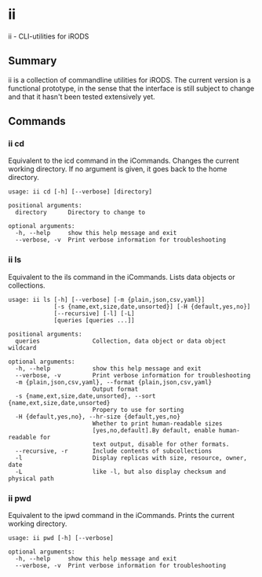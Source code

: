 # ii
ii - CLI-utilities for iRODS

## Summary

ii is a collection of commandline utilities for iRODS.
The current version is a functional prototype, in the sense
that the interface is still subject to change and that it
hasn't been tested extensively yet.

## Commands

### ii cd

Equivalent to the icd command in the iCommands. Changes the current
working directory. If no argument is given, it goes back to the
home directory.

```
usage: ii cd [-h] [--verbose] [directory]

positional arguments:
  directory      Directory to change to

optional arguments:
  -h, --help     show this help message and exit
  --verbose, -v  Print verbose information for troubleshooting
```

### ii ls

Equivalent to the ils command in the iCommands. Lists data objects
or collections.

```
usage: ii ls [-h] [--verbose] [-m {plain,json,csv,yaml}]
             [-s {name,ext,size,date,unsorted}] [-H {default,yes,no}]
             [--recursive] [-l] [-L]
             [queries [queries ...]]

positional arguments:
  queries               Collection, data object or data object wildcard

optional arguments:
  -h, --help            show this help message and exit
  --verbose, -v         Print verbose information for troubleshooting
  -m {plain,json,csv,yaml}, --format {plain,json,csv,yaml}
                        Output format
  -s {name,ext,size,date,unsorted}, --sort {name,ext,size,date,unsorted}
                        Propery to use for sorting
  -H {default,yes,no}, --hr-size {default,yes,no}
                        Whether to print human-readable sizes
                        [yes,no,default].By default, enable human-readable for
                        text output, disable for other formats.
  --recursive, -r       Include contents of subcollections
  -l                    Display replicas with size, resource, owner, date
  -L                    like -l, but also display checksum and physical path
```

### ii pwd

Equivalent to the ipwd command in the iCommands. Prints the current
working directory.

```
usage: ii pwd [-h] [--verbose]

optional arguments:
  -h, --help     show this help message and exit
  --verbose, -v  Print verbose information for troubleshooting
```

